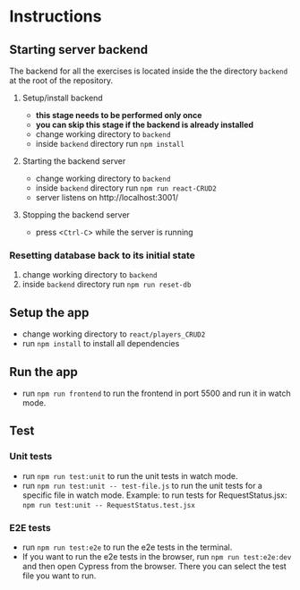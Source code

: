 <!-- @format -->

# Instructions

## Starting server backend

The backend for all the exercises is located inside the the directory `backend`
at the root of the repository.

1. Setup/install backend

   - **this stage needs to be performed only once**
   - **you can skip this stage if the backend is already installed**
   - change working directory to `backend`
   - inside `backend` directory run `npm install`

2. Starting the backend server

   - change working directory to `backend`
   - inside `backend` directory run `npm run react-CRUD2`
   - server listens on http://localhost:3001/

3. Stopping the backend server
   - press <`Ctrl-C`> while the server is running

### Resetting database back to its initial state

1. change working directory to `backend`
2. inside `backend` directory run `npm run reset-db`

## Setup the app

- change working directory to `react/players_CRUD2`
- run `npm install` to install all dependencies

## Run the app

- run `npm run frontend` to run the frontend in port 5500 and run it in watch mode.

## Test

### Unit tests

- run `npm run test:unit` to run the unit tests in watch mode.
- run `npm run test:unit -- test-file.js` to run the unit tests for a specific file in watch mode. Example: to run tests for RequestStatus.jsx: `npm run test:unit -- RequestStatus.test.jsx`

### E2E tests

- run `npm run test:e2e` to run the e2e tests in the terminal.
- If you want to run the e2e tests in the browser, run `npm run test:e2e:dev` and then open Cypress from the browser. There you can select the test file you want to run.
